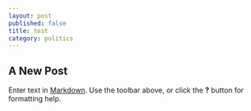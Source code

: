 ```yaml
---
layout: post
published: false
title: test
category: politics
---
```


## A New Post

Enter text in [Markdown](http://daringfireball.net/projects/markdown/). Use the toolbar above, or click the **?** button for formatting help.
